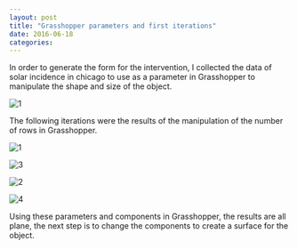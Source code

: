 ```yaml
---
layout: post
title: "Grasshopper parameters and first iterations"
date: 2016-06-18
categories:
---
```


In order to generate the form for the intervention, I collected the data of solar incidence in chicago to use as a parameter in Grasshopper to manipulate the shape and size of the object.

![1](https://diegobonadiman.github.io/images/ghit1.PNG) 

The following iterations were the results of the manipulation of the number of rows in Grasshopper.

![1](https://diegobonadiman.github.io/images/rit1.PNG) 

![3](https://diegobonadiman.github.io/images/rit3.PNG) 

![2](https://diegobonadiman.github.io/images/rit2.PNG) 

![4](https://diegobonadiman.github.io/images/rit4.PNG) 

Using these parameters and components in Grasshopper, the results are all plane, the next step is to change the components to create a surface for the object.     
